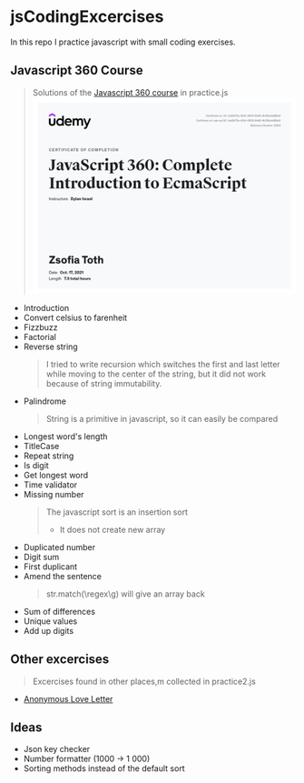 # jsCodingExcercises
In this repo I practice javascript with small coding exercises.

## Javascript 360 Course
> Solutions of the [Javascript 360 course](https://www.udemy.com/course/javascript-360/?src=sac&kw=javascript+360)
> in practice.js
![](https://github.com/zsofiath/Certificates/blob/main/UC-1ed0b73e-42bf-4209-94d6-4b33bb4d96e0.jpg?raw=true)
* Introduction
* Convert celsius to farenheit
* Fizzbuzz
* Factorial
* Reverse string
    > I tried to write recursion which switches the first and last letter while moving to the center of the string, but it did not work because of string immutability.
* Palindrome
    > String is a primitive in javascript, so it can easily be compared
* Longest word's length
* TitleCase
* Repeat string
* Is digit
* Get longest word
* Time validator
* Missing number
    > The javascript sort is an insertion sort
    > * It does not create new array
* Duplicated number
* Digit sum
* First duplicant
* Amend the sentence
    > str.match(\regex\g) will give an array back
* Sum of differences
* Unique values
* Add up digits

## Other excercises
> Excercises found in other places,m collected in practice2.js

* [Anonymous Love Letter](https://www.pramp.com/tryout)


## Ideas
* Json key checker
* Number formatter (1000 -> 1 000)
* Sorting methods instead of the default sort